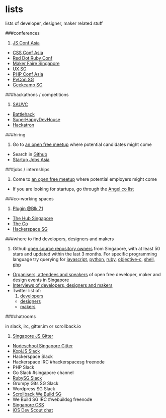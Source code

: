 # lists
lists of developer, designer, maker related stuff

###conferences

1. [JS Conf Asia](http://jsconf.asia)
- [CSS Conf Asia](http://cssconf.asia)
- [Red Dot Ruby Conf](http://www.reddotrubyconf.com/)
- [Maker Faire Singapore](http://makerfairesingapore.com/)
- [UX SG](http://www.uxsg.org/)
- [PHP Conf Asia](http://phpconf.asia/)
- [PyCon SG](https://pycon.sg/)
- [Geekcamp SG](http://geekcamp.sg/)

###hackathons / competitions

1. [SAUVC](http://www.sauvc.org/)
- [Battlehack](https://battlehack.org/singapore)
- [SuperHappyDevHouse](http://www.superhappydevhouse.sg/w/page/35369026/FrontPage)
- [Hackatron](http://hackatron.techinasia.com/)

###hiring 

1. Go to [an open free meetup](http://webuild.sg/) where potential candidates might come
- Search in [Github](https://github.com/search?utf8=%E2%9C%93&q=location%3ASingapore&type=Users&ref=advsearch&l=)
- [Startup Jobs Asia](http://www.startupjobs.asia/)

###jobs / internships

1. Come to [an open free meetup](http://webuild.sg/) where potential employers might come
- If you are looking for startups, go through the [Angel.co list](https://angel.co/singapore)

###co-working spaces

1. [Plugin @Blk 71](http://www2.blk71.com/)
- [The Hub Singapore](http://singapore.impacthub.net/)
- [The Co](http://jointhe.co/)
- [Hackerspace SG](http://hackerspaces.org/)

###where to find developers, designers and makers

1. Github [open source repository owners](https://webuild.sg/api/v1/repos) from Singapore, with at least 50 stars and updated within the last 3 months. For specific programming language try querying for [javascript](https://webuild.sg/api/v1/repos/javascript), [python](https://webuild.sg/api/v1/repos/python), [ruby](https://webuild.sg/api/v1/repos/ruby), [objective-c](https://webuild.sg/api/v1/repos/objective-c), [shell](https://webuild.sg/api/v1/repos/shell), [php](https://webuild.sg/api/v1/repos/php)
- [Organisers, attendees and speakers](https://webuild.sg/api/v1/events) of open free developer, maker and design events in Singapore
- [Interviews of developers, designers and makers](http://live.webuild.sg/)
- Twitter list of:
    1. [developers](https://twitter.com/webuildsg/lists/developers/members)
    - [designers](https://twitter.com/webuildsg/lists/designers/members)
    - [makers](https://twitter.com/webuildsg/lists/makers/members) 

###chatrooms

in slack, irc, gitter.im or scrollback.io

1. [Singapore JS Gitter](https://gitter.im/SingaporeJS/discussions)
- [Nodeschool Singapore Gitter](https://gitter.im/nodeschool/singapore)
- [KopiJS Slack](http://kopijs.herokuapp.com)
- Hackerspace Slack
- Hackerspace IRC #hackerspacesg freenode
- PHP Slack
- Go Slack #singapore channel
- [RubySG Slack](http://ruby.sg/)
- Grumpy Gits SG Slack
- Wordpress SG Slack
- [Scrollback We Build SG](https://scrollback.io/webuildsg)
- We Build SG IRC #webuildsg freenode
- [Singapore CSS](https://gitter.im/Singapore-CSS/discussions)
- [iOS Dev Scout chat](https://ios-sg.herokuapp.com/)
